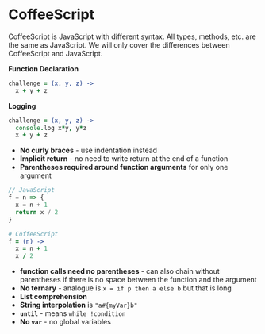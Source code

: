 # CoffeeScript
CoffeeScript is JavaScript with different syntax. All types, methods, etc. are
the same as JavaScript. We will only cover the differences between
CoffeeScript and JavaScript.

__Function Declaration__
``` coffeescript
challenge = (x, y, z) ->
  x + y + z
```

__Logging__
``` coffeescript
challenge = (x, y, z) ->
  console.log x*y, y*z
  x + y + z
```

- __No curly braces__ - use indentation instead
- __Implicit return__ - no need to write return at the end of a function
- __Parentheses required around function arguments__ for only one argument

``` js
// JavaScript
f = n => {
  x = n + 1
  return x / 2
}
```

``` coffeescript
# CoffeeScript
f = (n) ->
  x = n + 1
  x / 2
```

- __function calls need no parentheses__ - can also chain without parentheses if there
  is no space between the function and the argument
- __No ternary__ - analogue is `x = if p then a else b` but that is long
- __List comprehension__
- __String interpolation__ is `"a#{myVar}b"`
- __`until`__ - means `while !condition`
- __No `var`__ - no global variables
